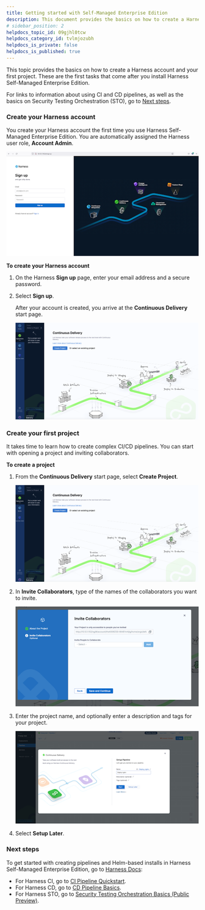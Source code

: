 ```yaml
---
title: Getting started with Self-Managed Enterprise Edition
description: This document provides the basics on how to create a Harness account and first project. These are the first tasks that come after installing Harness Self-Managed Enterprise Edition. For links to information…
# sidebar_position: 2
helpdocs_topic_id: 09gjhl0tcw
helpdocs_category_id: tvlmjozubh
helpdocs_is_private: false
helpdocs_is_published: true
---
```


This topic provides the basics on how to create a Harness account and your first project. These are the first tasks that come after you install Harness Self-Managed Enterprise Edition.

For links to information about using CI and CD pipelines, as well as the basics on Security Testing Orchestration (STO), go to [Next steps](/docs/self-managed-enterprise-edition/introduction/getting-started-with-self-managed-enterprise-edition#next-steps).

### Create your Harness account

You create your Harness account the first time you use Harness Self-Managed Enterprise Edition. You are automatically assigned the Harness user role, **Account Admin**.

![](./static/getting-started-with-self-managed-enterprise-edition-01.png)

**To create your Harness account**

1. On the Harness **Sign up** page, enter your email address and a secure password.

2. Select **Sign up**.

   After your account is created, you arrive at the **Continuous Delivery** start page.
   
   ![](./static/getting-started-with-self-managed-enterprise-edition-02.png)

### Create your first project

It takes time to learn how to create complex CI/CD pipelines. You can start with opening a project and inviting collaborators. 

**To create a project**

1. From the **Continuous Delivery** start page, select **Create Project**.

   ![](./static/getting-started-with-self-managed-enterprise-edition-03.png)

2. In **Invite Collaborators**, type of the names of the collaborators you want to invite.

    ![](./static/getting-started-with-self-managed-enterprise-edition-04.png)

3. Enter the project name, and optionally enter a description and tags for your project.

   ![](./static/getting-started-with-self-managed-enterprise-edition-05.png)

4. Select **Setup Later**.

### Next steps

To get started with creating pipelines and Helm-based installs in Harness Self-Managed Enterprise Edition, go to [Harness Docs](https://docs.harness.io/):

* For Harness CI, go to [CI Pipeline Quickstart](../../continuous-integration/ci-quickstarts/ci-pipeline-quickstart.md).
* For Harness CD, go to [CD Pipeline Basics](../../continuous-delivery/get-started/cd-pipeline-basics.md).
* For Harness STO, go to [Security Testing Orchestration Basics (Public Preview)](../../security-testing-orchestration/onboard-sto/security-testing-orchestration-basics.md).


